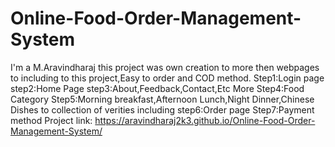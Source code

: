 # Online-Food-Order-Management-System
I'm a M.Aravindharaj this project was own creation to more then webpages to including to this project,Easy to order and COD method. 
Step1:Login page
step2:Home Page
step3:About,Feedback,Contact,Etc More
Step4:Food Category
Step5:Morning breakfast,Afternoon Lunch,Night Dinner,Chinese Dishes to collection of verities including
step6:Order page
Step7:Payment method
Project link: https://aravindharaj2k3.github.io/Online-Food-Order-Management-System/
